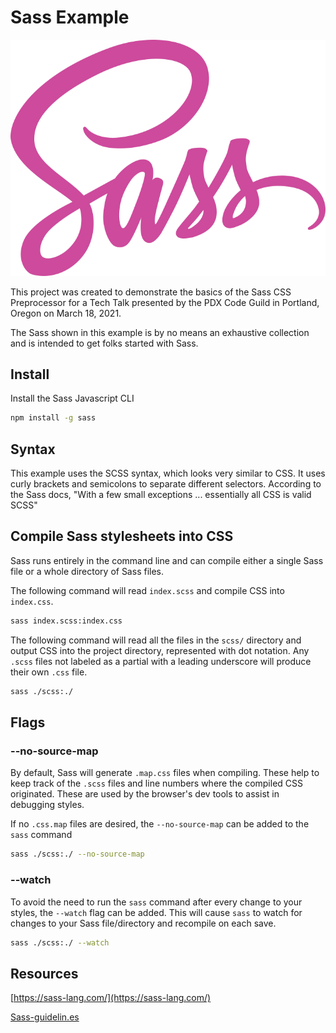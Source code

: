 # Sass Example

![Sass Logo](sass-logo.png)

This project was created to demonstrate the basics of the Sass CSS Preprocessor for a Tech Talk presented by the PDX Code Guild in Portland, Oregon on March 18, 2021.

The Sass shown in this example is by no means an exhaustive collection and is intended to get folks started with Sass.

## Install

Install the Sass Javascript CLI

```bash
npm install -g sass
```

## Syntax

This example uses the SCSS syntax, which looks very similar to CSS. It uses curly brackets and semicolons to separate different selectors. According to the Sass docs, "With a few small exceptions ... essentially all CSS is valid SCSS"

## Compile Sass stylesheets into CSS

Sass runs entirely in the command line and can compile either a single Sass file or a whole directory of Sass files.

The following command will read `index.scss` and compile CSS into `index.css`.

```bash
sass index.scss:index.css
```

The following command will read all the files in the `scss/` directory and output CSS into the project directory, represented with dot notation. Any `.scss` files not labeled as a partial with a leading underscore will produce their own `.css` file.

```bash
sass ./scss:./
```

## Flags

### --no-source-map

By default, Sass will generate `.map.css` files when compiling. These help to keep track of the `.scss` files and line numbers where the compiled CSS originated. These are used by the browser's dev tools to assist in debugging styles.

If no `.css.map` files are desired, the `--no-source-map` can be added to the `sass` command

```bash
sass ./scss:./ --no-source-map
```

### --watch

To avoid the need to run the `sass` command after every change to your styles, the `--watch` flag can be added. This will cause `sass` to watch for changes to your Sass file/directory and recompile on each save.

```bash
sass ./scss:./ --watch
```

## Resources
[https://sass-lang.com/](https://sass-lang.com/)

[Sass-guidelin.es](https://sass-lang.com/)
